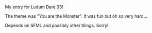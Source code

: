 My entry for Ludum Dare 33!

The theme was "You are the Monster". It was fun but oh so very hard...

Depends on SFML and possibly other things. Sorry!

